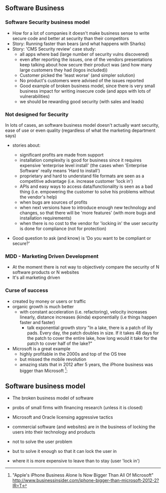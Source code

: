 ## Software Business

### Software Security business model

- How for a lot of companies it doesn't make business sense to write secure code and better at security than their competitors
- Story: Running faster than bears (and what happens with Sharks)
- Story: 'CMS Security review' case study:
   - all apps where bad (large number of security vulns discovered)
   - even after reporting the issues, one of the vendors presentations keep talking about how secure their product was (and how many large customers they had (logos included))
   - Customer picked the 'least worse' (and simpler solution)
   - No product's customers were advised of the issues reported
   - Good example of broken business model, since there is very small business impact for writing insecure code (and apps with lots of vulnerabilities)
   - we should be rewarding good security (with sales and leads)

### Not designed for Security

In lots of cases, an software business model doesn't actually want security, ease of use or even quality (regardless of what the marketing department says)
  - stories about:
      - significant profits are made from support
      - installation complexity is good for business since it requires expensive 'enterprise level install' (the cases when 'Enterprise Software' really means 'Hard to install')
      - proprietary and hard to understand file formats are seen as a competitive advantage (i.e. increase customer 'lock in')
      - APIs and easy ways to access data/functionality is seen as a bad thing (i.e. empowering the customer to solve his problems without the vendor's help)
      - when bugs are sources of profits
      - when next versions have to introduce enough new technology and changes, so that there will be 'more features' (with more bugs and installation requirements)
      - when there is no cost to the vendor for 'locking in' the user
      security is done for compliance (not for protection)

  - Good question to ask (and know) is 'Do you want to be compliant or secure?'


### MDD - Marketing Driven Development

- At the moment there is not way to objectively compare the security of N software products or N websites
 - It's all marketing driven


### Curse of success

  - created by money or users or traffic
  - organic growth is much better
    - with constant acceleration (i.e. refactoring), velocity increases linearly, distance increases (kinda) exponentially (i.e things happen faster and faster)
      - talk exponential growth story "In a lake, there is a patch of lily pads. Every day, the patch doubles in size. If it takes 48 days for the patch to cover the entire lake, how long would it take for the patch to cover half of the lake?"
  - Microsoft is a great example
    - highly profitable in the 2000s and top of the OS tree
    - but missed the mobile revolution
    - amazing stats that in 2012 after 5 years, the iPhone business was bigger than Microsoft [^iphone-vs-ms]:


[^iphone-vs-ms]: "Apple's iPhone Business Alone Is Now Bigger Than All Of Microsoft" http://www.businessinsider.com/iphone-bigger-than-microsoft-2012-2?IR=T


## Software business model

- The broken business model of software
- probs of small firms with financing research (unless it is closed)
- Microsoft and Oracle licensing aggressive tactics

- commercial software (and websites) are in the business of locking the users into their technology and products

 - not to solve the user problem
 - but to solve it enough so that it can lock the user in
 - where it is more expensive to leave than to stay (user 'lock in')
